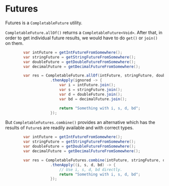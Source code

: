 # Futures

Futures is a `CompletableFuture` utility.

`CompletableFuture.allOf()` returns a `CompletableFuture<Void>`.
After that, in order to get individual future results, we would have to do `get()` or `join()` on them.
```java
        var intFuture = getIntFutureFromSomewhere();
        var stringFuture = getStringFutureFromSomewhere();
        var doubleFuture = getDoubleFutureFromSomewhere();
        var decimalFuture = getDecimalFutureFromSomewhere();

        var res = CompletableFuture.allOf(intFuture, stringFuture, doubleFuture, decimalFuture)
                    .thenApply(ignored -> {
                        var i = intFuture.join();
                        var s = stringFuture.join();
                        var d = doubleFuture.join();
                        var bd = decimalFuture.join();

                        return "Something with i, s, d, bd";
                    });
```

But `CompletableFutures.combine()` provides an alternative which has the results of `Future`s are readily available and with correct types.
```java
        var intFuture = getIntFutureFromSomewhere();
        var stringFuture = getStringFutureFromSomewhere();
        var doubleFuture = getDoubleFutureFromSomewhere();
        var decimalFuture = getDecimalFutureFromSomewhere();

        var res = CompletableFutures.combine(intFuture, stringFuture, doubleFuture, decimalFuture)
                    .thenApply((i, s, d, bd) -> {
                        // Use i, s, d, bd directly.
                        return "Something with i, s, d, bd";
                    });
```


